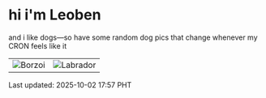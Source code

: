 # hi i'm Leoben

and i like dogs—so have some random dog pics that change whenever my CRON feels like it

|  |  |
|--------|----------|
| ![Borzoi](https://random-dog-vercel.vercel.app/api/random-borzoi?v=1759399055) | ![Labrador](https://random-dog-vercel.vercel.app/api/random-labrador?v=1759399055) |

Last updated: 2025-10-02 17:57 PHT
